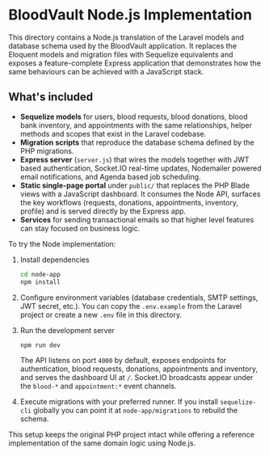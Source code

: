 # BloodVault Node.js Implementation

This directory contains a Node.js translation of the Laravel models and database
schema used by the BloodVault application. It replaces the Eloquent models and
migration files with Sequelize equivalents and exposes a feature-complete
Express application that demonstrates how the same behaviours can be achieved
with a JavaScript stack.

## What's included

- **Sequelize models** for users, blood requests, blood donations, blood bank
  inventory, and appointments with the same relationships, helper methods and
  scopes that exist in the Laravel codebase.
- **Migration scripts** that reproduce the database schema defined by the PHP
  migrations.
- **Express server** (`server.js`) that wires the models together with JWT based
  authentication, Socket.IO real-time updates, Nodemailer powered email
  notifications, and Agenda based job scheduling.
- **Static single-page portal** under `public/` that replaces the PHP Blade
  views with a JavaScript dashboard. It consumes the Node API, surfaces the
  key workflows (requests, donations, appointments, inventory, profile) and is
  served directly by the Express app.
- **Services** for sending transactional emails so that higher level features
  can stay focused on business logic.

To try the Node implementation:

1. Install dependencies

   ```bash
   cd node-app
   npm install
   ```

2. Configure environment variables (database credentials, SMTP settings, JWT
   secret, etc.). You can copy the `.env.example` from the Laravel project or
   create a new `.env` file in this directory.

3. Run the development server

   ```bash
   npm run dev
   ```

   The API listens on port `4000` by default, exposes endpoints for
   authentication, blood requests, donations, appointments and inventory, and
   serves the dashboard UI at `/`. Socket.IO broadcasts appear under the
   `blood-*` and `appointment:*` event channels.

4. Execute migrations with your preferred runner. If you install `sequelize-cli`
   globally you can point it at `node-app/migrations` to rebuild the schema.

This setup keeps the original PHP project intact while offering a reference
implementation of the same domain logic using Node.js.
